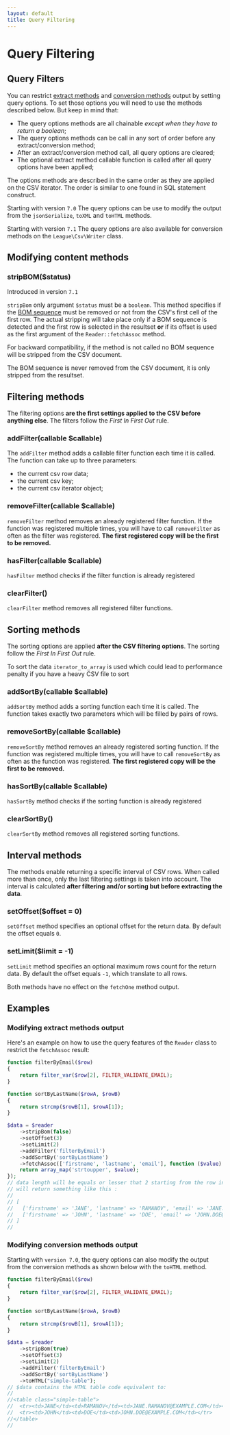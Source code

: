 ```yaml
---
layout: default
title: Query Filtering
---
```


# Query Filtering

## Query Filters

You can restrict [extract methods](/7.0/reading/) and [conversion methods](/7.0/converting/) output by setting query options. To set those options you will need to use the methods described below. But keep in mind that:

- The query options methods are all chainable *except when they have to return a boolean*;
- The query options methods can be call in any sort of order before any extract/conversion method;
- After an extract/conversion method call, all query options are cleared;
- The optional extract method callable function is called after all query options have been applied;

<p class="message-info">The options methods are described in the same order as they are applied on the CSV iterator. The order is similar to one found in SQL statement construct.</p>

<p class="message-notice">Starting with version <code>7.0</code> The query options can be use to modify the output from the <code>jsonSerialize</code>, <code>toXML</code> and <code>toHTML</code> methods.</p>

<p class="message-notice">Starting with version <code>7.1</code> The query options are also available for conversion methods on the <code>League\Csv\Writer</code> class.</p>

## Modifying content methods

### stripBOM($status)

<p class="message-notice">Introduced in version <code>7.1</code></p>

`stripBom` only argument `$status` must be a `boolean`. This method specifies if the [BOM sequence](/7.0/bom/) must be removed or not from the CSV's first cell of the first row. The actual stripping will take place only if a BOM sequence is detected and the first row is selected in the resultset **or** if its offset is used as the first argument of the `Reader::fetchAssoc` method.

<p class="message-info">For backward compatibility, if the method is not called no BOM sequence will be stripped from the CSV document.</p>

<p class="message-warning">The BOM sequence is never removed from the CSV document, it is only stripped from the resultset.</p>

## Filtering methods

The filtering options **are the first settings applied to the CSV before anything else**. The filters follow the *First In First Out* rule.

### addFilter(callable $callable)

The `addFilter` method adds a callable filter function each time it is called. The function can take up to three parameters:

- the current csv row data;
- the current csv key;
- the current csv iterator object;

### removeFilter(callable $callable)

`removeFilter` method removes an already registered filter function. If the function was registered multiple times, you will have to call `removeFilter` as often as the filter was registered. **The first registered copy will be the first to be removed.**

### hasFilter(callable $callable)

`hasFilter` method checks if the filter function is already registered

### clearFilter()

`clearFilter` method removes all registered filter functions.

## Sorting methods

The sorting options are applied **after the CSV filtering options**. The sorting follow the *First In First Out* rule.

<p class="message-warning">To sort the data <code>iterator_to_array</code> is used which could lead to performance penalty if you have a heavy CSV file to sort
</p>

### addSortBy(callable $callable)

`addSortBy` method adds a sorting function each time it is called. The function takes exactly two parameters which will be filled by pairs of rows.

### removeSortBy(callable $callable)

`removeSortBy` method removes an already registered sorting function. If the function was registered multiple times, you will have to call `removeSortBy` as often as the function was registered. **The first registered copy will be the first to be removed.**

### hasSortBy(callable $callable)

`hasSortBy` method checks if the sorting function is already registered

### clearSortBy()

`clearSortBy` method removes all registered sorting functions.

## Interval methods

The methods enable returning a specific interval of CSV rows. When called more than once, only the last filtering settings is taken into account. The interval is calculated **after filtering and/or sorting but before extracting the data**.

### setOffset($offset = 0)

`setOffset` method specifies an optional offset for the return data. By default the offset equals `0`.

### setLimit($limit = -1)

`setLimit` method specifies an optional maximum rows count for the return data. By default the offset equals `-1`, which translate to all rows.

<p class="message-warning">Both methods have no effect on the <code>fetchOne</code> method output.</p>

## Examples

### Modifying extract methods output

Here's an example on how to use the query features of the `Reader` class to restrict the `fetchAssoc` result:

```php
function filterByEmail($row)
{
    return filter_var($row[2], FILTER_VALIDATE_EMAIL);
}

function sortByLastName($rowA, $rowB)
{
    return strcmp($rowB[1], $rowA[1]);
}

$data = $reader
    ->stripBom(false)
    ->setOffset(3)
    ->setLimit(2)
    ->addFilter('filterByEmail')
    ->addSortBy('sortByLastName')
    ->fetchAssoc(['firstname', 'lastname', 'email'], function ($value) {
    return array_map('strtoupper', $value);
});
// data length will be equals or lesser that 2 starting from the row index 3.
// will return something like this :
//
// [
//   ['firstname' => 'JANE', 'lastname' => 'RAMANOV', 'email' => 'JANE.RAMANOV@EXAMPLE.COM'],
//   ['firstname' => 'JOHN', 'lastname' => 'DOE', 'email' => 'JOHN.DOE@EXAMPLE.COM'],
// ]
//
```

### Modifying conversion methods output

Starting with `version 7.0`, the query options can also modify the output from the conversion methods as shown below with the `toHTML` method.

```php
function filterByEmail($row)
{
    return filter_var($row[2], FILTER_VALIDATE_EMAIL);
}

function sortByLastName($rowA, $rowB)
{
    return strcmp($rowB[1], $rowA[1]);
}

$data = $reader
    ->stripBom(true)
    ->setOffset(3)
    ->setLimit(2)
    ->addFilter('filterByEmail')
    ->addSortBy('sortByLastName')
    ->toHTML("simple-table");
// $data contains the HTML table code equivalent to:
//
//<table class="simple-table">
//  <tr><td>JANE</td><td>RAMANOV</td><td>JANE.RAMANOV@EXAMPLE.COM</td></tr>
//  <tr><td>JOHN</td><td>DOE</td><td>JOHN.DOE@EXAMPLE.COM</td></tr>
//</table>
//
```
